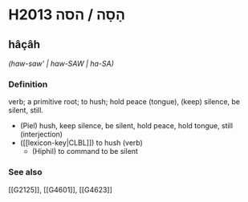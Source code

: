 # H2013 הָסָה / הסה

## hâçâh

_(haw-saw' | haw-SAW | ha-SA)_

### Definition

verb; a primitive root; to hush; hold peace (tongue), (keep) silence, be silent, still.

- (Piel) hush, keep silence, be silent, hold peace, hold tongue, still (interjection)
- ([[lexicon-key|CLBL]]) to hush (verb)
    - (Hiphil) to command to be silent
### See also

[[G2125]], [[G4601]], [[G4623]]

